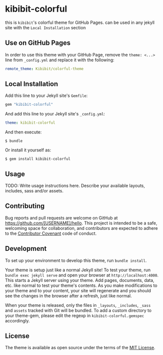 # kibibit-colorful

this is `kibibit`'s colorful theme for GitHub Pages. can be used in any jekyll site with the `Local Installation` section

## Use on GitHub Pages

In order to use this theme with your GitHub Page, remove the `theme: <...>` line from `_config.yml` and replace it with the following:
```yml
remote_theme: Kibibit/colorful-theme
```

## Local Installation

Add this line to your Jekyll site's `Gemfile`:

```ruby
gem "kibibit-colorful"
```

And add this line to your Jekyll site's `_config.yml`:

```yaml
theme: kibibit-colorful
```

And then execute:

    $ bundle

Or install it yourself as:

    $ gem install kibibit-colorful

## Usage

TODO: Write usage instructions here. Describe your available layouts, includes, sass and/or assets.

## Contributing

Bug reports and pull requests are welcome on GitHub at https://github.com/[USERNAME]/hello. This project is intended to be a safe, welcoming space for collaboration, and contributors are expected to adhere to the [Contributor Covenant](http://contributor-covenant.org) code of conduct.

## Development

To set up your environment to develop this theme, run `bundle install`.

Your theme is setup just like a normal Jekyll site! To test your theme, run `bundle exec jekyll serve` and open your browser at `http://localhost:4000`. This starts a Jekyll server using your theme. Add pages, documents, data, etc. like normal to test your theme's contents. As you make modifications to your theme and to your content, your site will regenerate and you should see the changes in the browser after a refresh, just like normal.

When your theme is released, only the files in `_layouts`, `_includes`, `_sass` and `assets` tracked with Git will be bundled.
To add a custom directory to your theme-gem, please edit the regexp in `kibibit-colorful.gemspec` accordingly.

## License

The theme is available as open source under the terms of the [MIT License](https://opensource.org/licenses/MIT).

